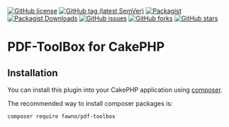 [![GitHub license](https://img.shields.io/github/license/fawno/PDF-ToolBox)](https://github.com/fawno/PDF-ToolBox/blob/master/LICENSE)
[![GitHub tag (latest SemVer)](https://img.shields.io/github/v/tag/fawno/PDF-ToolBox)](https://github.com/fawno/PDF-ToolBox/tags)
[![Packagist](https://img.shields.io/packagist/v/fawno/pdf-toolbox)](https://packagist.org/packages/fawno/pdf-toolbox)
[![Packagist Downloads](https://img.shields.io/packagist/dt/fawno/pdf-toolbox)](https://packagist.org/packages/fawno/pdf-toolbox/stats)
[![GitHub issues](https://img.shields.io/github/issues/fawno/PDF-ToolBox)](https://github.com/fawno/PDF-ToolBox/issues)
[![GitHub forks](https://img.shields.io/github/forks/fawno/PDF-ToolBox)](https://github.com/fawno/PDF-ToolBox/network)
[![GitHub stars](https://img.shields.io/github/stars/fawno/PDF-ToolBox)](https://github.com/fawno/PDF-ToolBox/stargazers)

# PDF-ToolBox for CakePHP

## Installation

You can install this plugin into your CakePHP application using [composer](https://getcomposer.org).

The recommended way to install composer packages is:

```
composer require fawno/pdf-toolbox
```
